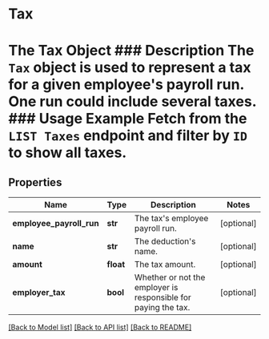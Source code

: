 # Tax

# The Tax Object ### Description The `Tax` object is used to represent a tax for a given employee's payroll run. One run could include several taxes.  ### Usage Example Fetch from the `LIST Taxes` endpoint and filter by `ID` to show all taxes.
## Properties
Name | Type | Description | Notes
------------ | ------------- | ------------- | -------------
**employee_payroll_run** | **str** | The tax&#39;s employee payroll run. | [optional] 
**name** | **str** | The deduction&#39;s name. | [optional] 
**amount** | **float** | The tax amount. | [optional] 
**employer_tax** | **bool** | Whether or not the employer is responsible for paying the tax. | [optional] 

[[Back to Model list]](../README.md#documentation-for-models) [[Back to API list]](../README.md#documentation-for-api-endpoints) [[Back to README]](../README.md)



